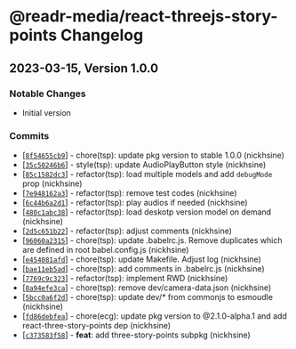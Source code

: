 # @readr-media/react-threejs-story-points Changelog

## 2023-03-15, Version 1.0.0
### Notable Changes
- Initial version

### Commits
* \[[`8f54655cb9`](https://github.com/readr-media/react/commit/8f54655cb9)] - chore(tsp): update pkg version to stable 1.0.0 (nickhsine)
* \[[`35c50246b6`](https://github.com/readr-media/react/commit/35c50246b6)] - style(tsp): update AudioPlayButton style (nickhsine)
* \[[`85c1582dc3`](https://github.com/readr-media/react/commit/85c1582dc3)] - refactor(tsp): load multiple models and add `debugMode` prop (nickhsine)
* \[[`7e948162a3`](https://github.com/readr-media/react/commit/7e948162a3)] - refactor(tsp): remove test codes (nickhsine)
* \[[`6c44b6a2d1`](https://github.com/readr-media/react/commit/6c44b6a2d1)] - refactor(tsp): play audios if needed (nickhsine)
* \[[`480c1abc38`](https://github.com/readr-media/react/commit/480c1abc38)] - refactor(tsp): load deskotp version model on demand (nickhsine)
* \[[`2d5c651b22`](https://github.com/readr-media/react/commit/2d5c651b22)] - refactor(tsp): adjust comments (nickhsine)
* \[[`96060a2315`](https://github.com/readr-media/react/commit/96060a2315)] - chore(tsp): update .babelrc.js. Remove duplicates which are defined in root babel.config.js (nickhsine)
* \[[`e454081afd`](https://github.com/readr-media/react/commit/e454081afd)] - chore(tsp): update Makefile. Adjust log (nickhsine)
* \[[`bae11eb5ad`](https://github.com/readr-media/react/commit/bae11eb5ad)] - chore(tsp): add comments in .babelrc.js (nickhsine)
* \[[`7769c9c323`](https://github.com/readr-media/react/commit/7769c9c323)] - refactor(tsp): implement RWD (nickhsine)
* \[[`8a94efe3ca`](https://github.com/readr-media/react/commit/8a94efe3ca)] - chore(tsp): remove dev/camera-data.json (nickhsine)
* \[[`5bcc0a6f2d`](https://github.com/readr-media/react/commit/5bcc0a6f2d)] - chore(tsp): update dev/\* from commonjs to esmoudle (nickhsine)
* \[[`fd86debfea`](https://github.com/readr-media/react/commit/fd86debfea)] - chore(ecg): update pkg version to @2.1.0-alpha.1 and add react-three-story-points dep (nickhsine)
* \[[`c373583f58`](https://github.com/readr-media/react/commit/c373583f58)] - **feat**: add three-story-points subpkg (nickhsine)
